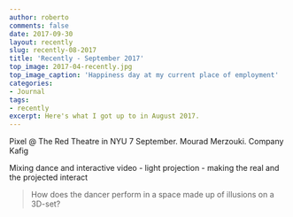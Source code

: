 ```yaml
---
author: roberto
comments: false
date: 2017-09-30
layout: recently
slug: recently-08-2017
title: 'Recently - September 2017'
top_image: 2017-04-recently.jpg
top_image_caption: 'Happiness day at my current place of employment'
categories:
- Journal
tags:
- recently
excerpt: Here's what I got up to in August 2017.
---
```


Pixel @ The Red Theatre in NYU 7 September. Mourad Merzouki. Company Kafig

Mixing dance and interactive video - light projection - making the real and the projected interact

> How does the dancer perform in a space made up of illusions on a 3D-set?

